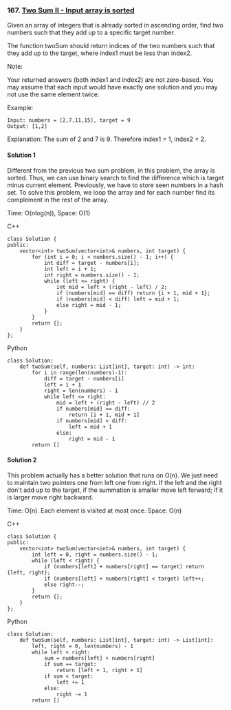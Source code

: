 ### 167\. [Two Sum II - Input array is sorted](https://leetcode.com/problems/two-sum-ii-input-array-is-sorted/)

Given an array of integers that is already sorted in ascending order, find two numbers such that they add up to a specific target number.

The function twoSum should return indices of the two numbers such that they add up to the target, where index1 must be less than index2.

Note:

Your returned answers (both index1 and index2) are not zero-based.
You may assume that each input would have exactly one solution and you may not use the same element twice.

Example:
```
Input: numbers = [2,7,11,15], target = 9
Output: [1,2]
```
Explanation: The sum of 2 and 7 is 9. Therefore index1 = 1, index2 = 2.

#### Solution 1

Different from the previous two sum problem, in this problem, the array is sorted.
Thus, we can use binary search to find the difference which is target minus current
element. Previously, we have to store seen numbers in a hash set. To solve this
problem, we loop the array and for each number find its complement in the rest of
the array.

Time: O(nlog(n)), Space: O(1)

C++

```
class Solution {
public:
    vector<int> twoSum(vector<int>& numbers, int target) {
        for (int i = 0; i < numbers.size() - 1; i++) {
            int diff = target - numbers[i];
            int left = i + 1;
            int right = numbers.size() - 1;
            while (left <= right) {
                int mid = left + (right - left) / 2;
                if (numbers[mid] == diff) return {i + 1, mid + 1};
                if (numbers[mid] < diff) left = mid + 1;
                else right = mid - 1;
            }
        }
        return {};
    }
};

```

Python

```
class Solution:
    def twoSum(self, numbers: List[int], target: int) -> int:
        for i in range(len(numbers)-1):
            diff = target - numbers[i]
            left = i + 1
            right = len(numbers) - 1
            while left <= right:
                mid = left + (right - left) // 2
                if numbers[mid] == diff:
                    return [i + 1, mid + 1]
                if numbers[mid] < diff:
                    left = mid + 1
                else:
                    right = mid - 1
        return []
```


#### Solution 2

This problem actually has a better solution that runs on O(n). We just
need to maintain two pointers one from left one from right. If the left
and the right don't add up to the target, if the summation is smaller
move left forward; if it is larger move right backward.

Time: O(n). Each element is visited at most once.
Space: O(n)

C++

```
class Solution {
public:
    vector<int> twoSum(vector<int>& numbers, int target) {
        int left = 0, right = numbers.size() - 1;
        while (left < right) {
            if (numbers[left] + numbers[right] == target) return {left, right};
            if (numbers[left] + numbers[right] < target) left++;
            else right--;
        }
        return {};
    }
};
```

Python

```
class Solution:
    def twoSum(self, numbers: List[int], target: int) -> List[int]:
        left, right = 0, len(numbers) - 1
        while left < right:
            sum = numbers[left] + numbers[right]
            if sum == target:
                return [left + 1, right + 1]
            if sum < target:
                left += 1
            else:
                right -= 1
        return []
```
